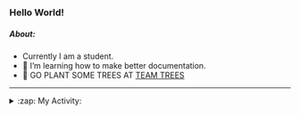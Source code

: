 ### Hello World!

##### About:
- Currently I am a student.
- 🌱 I’m learning how to make better documentation.
- 🌱 GO PLANT SOME TREES AT [TEAM TREES](https://teamtrees.org/)

---
<details>
  <summary>:zap: My Activity:</summary>
  
<!--START_SECTION:waka-->
![Code Time](http://img.shields.io/badge/Code%20Time-1%2C090%20hrs%2055%20mins-blue)

**I'm a Night 🦉** 

```text
🌞 Morning                1331 commits        ██░░░░░░░░░░░░░░░░░░░░░░░   09.30 % 
🌆 Daytime                4876 commits        █████████░░░░░░░░░░░░░░░░   34.07 % 
🌃 Evening                4174 commits        ███████░░░░░░░░░░░░░░░░░░   29.17 % 
🌙 Night                  3930 commits        ███████░░░░░░░░░░░░░░░░░░   27.46 % 
```
📅 **I'm Most Productive on Wednesday** 

```text
Monday                   2184 commits        ████░░░░░░░░░░░░░░░░░░░░░   15.26 % 
Tuesday                  1746 commits        ███░░░░░░░░░░░░░░░░░░░░░░   12.20 % 
Wednesday                3294 commits        ██████░░░░░░░░░░░░░░░░░░░   23.02 % 
Thursday                 1829 commits        ███░░░░░░░░░░░░░░░░░░░░░░   12.78 % 
Friday                   1418 commits        ██░░░░░░░░░░░░░░░░░░░░░░░   09.91 % 
Saturday                 1323 commits        ██░░░░░░░░░░░░░░░░░░░░░░░   09.24 % 
Sunday                   2517 commits        ████░░░░░░░░░░░░░░░░░░░░░   17.59 % 
```


📊 **This Week I Spent My Time On** 

```text
🔥 Editors: 
VS Code                  5 hrs 22 mins       █████████████████████████   100.00 % 

🐱‍💻 Projects: 
CSF22                    4 hrs 18 mins       ████████████████████░░░░░   80.35 % 
praise                   46 mins             ████░░░░░░░░░░░░░░░░░░░░░   14.41 % 
technocean-frontend      16 mins             █░░░░░░░░░░░░░░░░░░░░░░░░   05.10 % 
CSF                      0 secs              ░░░░░░░░░░░░░░░░░░░░░░░░░   00.13 % 
```


 Last Updated on 08/04/2023 12:08:00 UTC
<!--END_SECTION:waka-->
</details>

